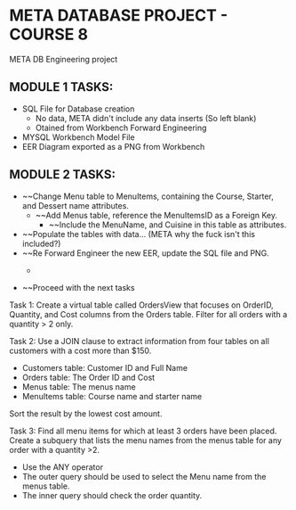 # META DATABASE PROJECT - COURSE 8
META DB Engineering project

## MODULE 1 TASKS:
- SQL File for Database creation
     - No data, META didn't include any data inserts (So left blank)
     - Otained from Workbench Forward Engineering
- MYSQL Workbench Model File
- EER Diagram exported as a PNG from Workbench

## MODULE 2 TASKS:
- ~~Change Menu table to MenuItems, containing the Course, Starter, and Dessert name attributes.
	- ~~Add Menus table, reference the MenuItemsID as a Foreign Key.
		- ~~Include the MenuName, and Cuisine in this table as attributes.
- ~~Populate the tables with data... (META why the fuck isn't this included?)
- ~~Re Forward Engineer the new EER, update the SQL file and PNG.
	- ~~~Push changes to GitHub, and commit.
- ~~Proceed with the next tasks

Task 1:
Create a virtual table called OrdersView that focuses on OrderID, Quantity, and Cost columns from the Orders table. Filter for all orders with a quantity > 2 only.

Task 2:
Use a JOIN clause to extract information from four tables on all customers with a cost more than $150. 
- Customers table: Customer ID and Full Name
- Orders table: The Order ID and Cost
- Menus table: The menus name
- MenuItems table: Course name and starter name

Sort the result by the lowest cost amount.

Task 3:
Find all menu items for which at least 3 orders have been placed. Create a subquery that lists the menu names from the menus table for any order with a quantity >2.
- Use the ANY operator
- The outer query should be used to select the Menu name from the menus table.
- The inner query should check the order quantity.